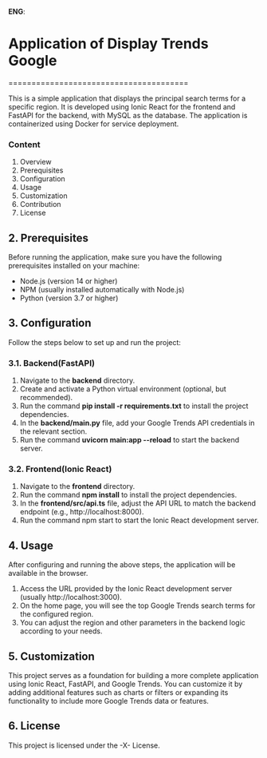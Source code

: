  **ENG**:
# Application of Display Trends Google #
=======================================

<p> This is a simple application that displays the principal search terms 
for a specific region. It is developed using Ionic React for the frontend and FastAPI 
for the backend, with MySQL as the database. The application is containerized using Docker 
for service deployment. </p>

### Content ###
1. Overview
2. Prerequisites
3. Configuration
4. Usage
5. Customization
6. Contribution
7. License

## 2. Prerequisites ##
<p>Before running the application, make sure you have the following prerequisites installed on your machine:</p>

* Node.js (version 14 or higher)
* NPM (usually installed automatically with Node.js)
* Python (version 3.7 or higher)

## 3. Configuration ## 
<p>Follow the steps below to set up and run the project:</p>

### 3.1. Backend(FastAPI) ###
1. Navigate to the **backend** directory.
2. Create and activate a Python virtual environment (optional, but recommended).
3. Run the command **pip install -r requirements.txt** to install the project dependencies.
4. In the **backend/main.py** file, add your Google Trends API credentials in the relevant section.
5. Run the command **uvicorn main:app --reload** to start the backend server.
### 3.2. Frontend(Ionic React) ###

1. Navigate to the **frontend** directory.
2. Run the command **npm install** to install the project dependencies.
3. In the **frontend/src/api.ts** file, adjust the API URL to match the backend endpoint (e.g., http://localhost:8000).
4. Run the command npm start to start the Ionic React development server.

## 4. Usage ##
<p>After configuring and running the above steps, the application will be available in the browser.</p>

1. Access the URL provided by the Ionic React development server (usually http://localhost:3000).
2. On the home page, you will see the top Google Trends search terms for the configured region.
3. You can adjust the region and other parameters in the backend logic according to your needs.

## 5. Customization ##
<p>This project serves as a foundation for building a more complete application using Ionic React, FastAPI, and Google Trends. You can customize it by adding additional features such as charts or filters or expanding its functionality to include more Google Trends data or features.</p>

## 6. License ##
<p>This project is licensed under the -X- License.</p>
